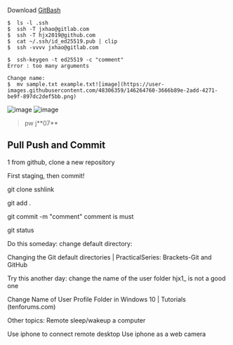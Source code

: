 Download [GitBash](https://gitforwindows.org/)

```
$  ls -l .ssh
$  ssh -T jxhao@gitlab.com
$  ssh -T hjx2019@github.com
$  cat ~/.ssh/id_ed25519.pub | clip
$  ssh -vvvv jxhao@gitlab.com

$  ssh-keygen -t ed25519 -c "comment"
Error : too many arguments

Change name: 
$  mv sample.txt example.txt![image](https://user-images.githubusercontent.com/48306359/146264760-3666b89e-2add-4271-be9f-897dc2def5bb.png)
```

![image](https://user-images.githubusercontent.com/48306359/146265403-61f84246-97bc-441e-8dbe-7897f92b6d6e.png)
![image](https://user-images.githubusercontent.com/48306359/146265842-3eaa8205-58af-4f92-86c1-66464b94cc09.png)


>pw j\*\*07*\*


## Pull Push and Commit

1 from github, clone a new repository

First staging, then commit!

git clone sshlink

git add .

git commit -m "comment"         comment is must

git status

Do this someday: change default directory:

Changing the Git default directories | PracticalSeries: Brackets-Git and GitHub

Try this another day: change the name of the user folder hjx1_ is not a good one

Change Name of User Profile Folder in Windows 10 | Tutorials (tenforums.com)



Other topics:
Remote sleep/wakeup a computer

Use iphone to connect remote desktop
Use iphone as a web camera
